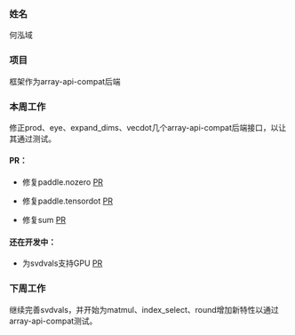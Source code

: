 ### 姓名
何泓域

### 项目
框架作为array-api-compat后端

### 本周工作

修正prod、eye、expand_dims、vecdot几个array-api-compat后端接口，以让其通过测试。

#### PR：
- 修复paddle.nozero [PR](https://github.com/PaddlePaddle/Paddle/pull/72003)

- 修复paddle.tensordot [PR](https://github.com/PaddlePaddle/Paddle/pull/72139)

- 修复sum [PR](https://github.com/PaddlePaddle/Paddle/pull/72138)

#### 还在开发中：

- 为svdvals支持GPU [PR](https://github.com/PaddlePaddle/Paddle/pull/71930)

### 下周工作

继续完善svdvals，并开始为matmul、index_select、round增加新特性以通过array-api-compat测试。
